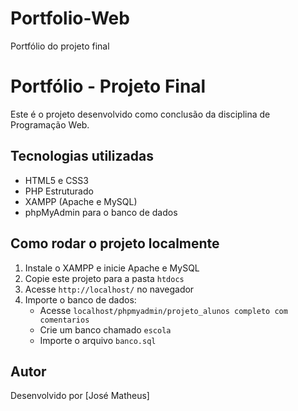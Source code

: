 # Portfolio-Web
Portfólio do projeto final

# Portfólio - Projeto Final

Este é o projeto desenvolvido como conclusão da disciplina de Programação Web.

## Tecnologias utilizadas

- HTML5 e CSS3
- PHP Estruturado
- XAMPP (Apache e MySQL)
- phpMyAdmin para o banco de dados

## Como rodar o projeto localmente

1. Instale o XAMPP e inicie Apache e MySQL
2. Copie este projeto para a pasta `htdocs`
3. Acesse `http://localhost/` no navegador
4. Importe o banco de dados:
   - Acesse `localhost/phpmyadmin/projeto_alunos completo com comentarios`
   - Crie um banco chamado `escola`
   - Importe o arquivo `banco.sql`

## Autor

Desenvolvido por [José Matheus]
